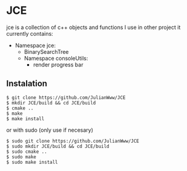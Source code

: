 # JCE
jce is a collection of c++ objects and functions I use in other project it currently contains:
- Namespace jce:
  - BinarySearchTree
  - Namespace consoleUtils:
    - render progress bar


## Instalation
```
$ git clone https://github.com/JulianWww/JCE
$ mkdir JCE/build && cd JCE/build
$ cmake ..
$ make 
$ make install
```
or with sudo (only use if necesary)

```
$ sudo git clone https://github.com/JulianWww/JCE
$ sudo mkdir JCE/build && cd JCE/build
$ sudo cmake ..
$ sudo make 
$ sudo make install
```
